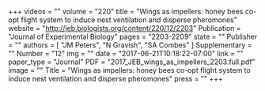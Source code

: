 +++
videos = ""
volume = "220"
title = "Wings as impellers: honey bees co-opt flight system to induce nest ventilation and disperse pheromones"
website = "http://jeb.biologists.org/content/220/12/2203"
Publication = "Journal of Experimental Biology"
pages = "2203-2209"
state = ""
Publisher = ""
authors = [
	"JM Peters",
	"N Gravish", 
	"SA Combes"
	 ]
Supplementary = ""
Number = "12"
img = ""
date = "2017-06-21T10:18:22-07:00"
link = ""
paper_type = "Journal"
PDF = "2017_JEB_wings_as_impellers_2203.full.pdf"
image = ""
Title = "Wings as impellers: honey bees co-opt flight system to induce nest ventilation and disperse pheromones"
press = ""
+++

